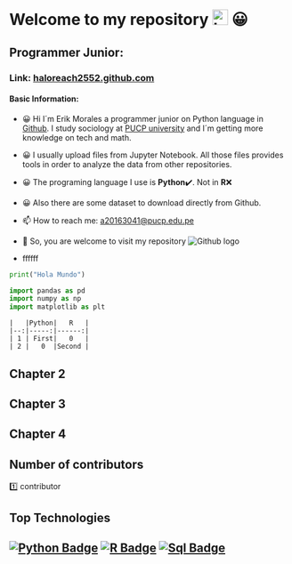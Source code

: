 
# Welcome to my repository <img src="https://user-images.githubusercontent.com/1303154/88677602-1635ba80-d120-11ea-84d8-d263ba5fc3c0.gif" width="28px" alt="hi"> 😀
## Programmer Junior:
### Link: [haloreach2552.github.com](https://haloreach2552.github.io/Data_repository/)
#### Basic Information:
* 😀 Hi I´m Erik Morales a programmer junior on Python language in [Github](https://github.com/). I study sociology at [PUCP university](https://www.pucp.edu.pe/) and I´m getting more knowledge on tech and math.
* 😀 I usually upload files from Jupyter Notebook. All those files provides tools in order to analyze the data from other repositories.
* 😀 The programing language I use is **Python**✔️. Not in **R**❌
* 😀 Also there are some dataset to download directly from Github.
* 📫 How to reach me: a20163041@pucp.edu.pe
* 📌 So, you are welcome to visit my repository 
![Github logo](https://github.githubassets.com/images/modules/logos_page/Octocat.png)

* ffffff

```python
print("Hola Mundo")
```

```python
import pandas as pd
import numpy as np
import matplotlib as plt
```

```
|   |Python|   R   |
|--:|-----:|------:|
| 1 | First|   0   |
| 2 |   0  |Second |
```
## Chapter 2
## Chapter 3
## Chapter 4

## Number of contributors
1️⃣ contributor
## Top Technologies

[![Python Badge](https://img.shields.io/badge/-Python-F0DB4F?style=for-the-badge&labelColor=black&logo=python&logoColor=55ff11)](#) [![R Badge](https://img.shields.io/badge/-R-007acc?style=for-the-badge&labelColor=black&logo=R&logoColor=007acc)](#) [![Sql Badge](https://img.shields.io/badge/-Sql-007acc?style=for-the-badge&labelColor=black&logo=sql&logoColor=FF3F33)](#)
---
